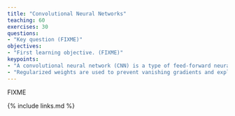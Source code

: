```yaml
---
title: "Convolutional Neural Networks"
teaching: 60
exercises: 30
questions:
- "Key question (FIXME)"
objectives:
- "First learning objective. (FIXME)"
keypoints:
- "A convolutional neural network (CNN) is a type of feed-forward neural network that learns features via filter (or kernel) optimization."
- "Regularized weights are used to prevent vanishing gradients and exploding gradients, issues seen during backpropagation"
---
```

FIXME

{% include links.md %}
